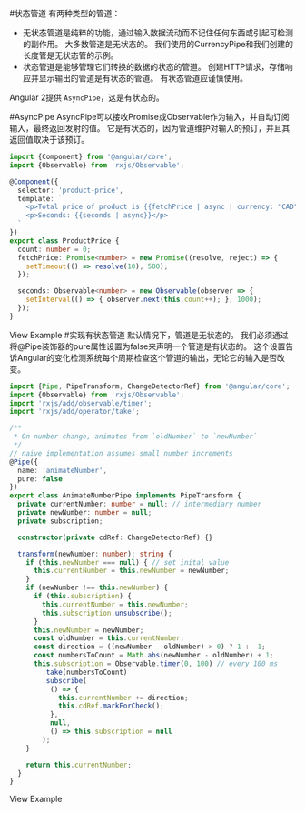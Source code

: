 #状态管道
有两种类型的管道：

* 无状态管道是纯粹的功能，通过输入数据流动而不记住任何东西或引起可检测的副作用。 大多数管道是无状态的。 我们使用的CurrencyPipe和我们创建的长度管是无状态管的示例。
* 状态管道是能够管理它们转换的数据的状态的管道。 创建HTTP请求，存储响应并显示输出的管道是有状态的管道。 有状态管道应谨慎使用。

Angular 2提供 `AsyncPipe`，这是有状态的。

#AsyncPipe
AsyncPipe可以接收Promise或Observable作为输入，并自动订阅输入，最终返回发射的值。 它是有状态的，因为管道维护对输入的预订，并且其返回值取决于该预订。
```ts
import {Component} from '@angular/core';
import {Observable} from 'rxjs/Observable';

@Component({
  selector: 'product-price',
  template: `
    <p>Total price of product is {{fetchPrice | async | currency: "CAD": true: "1.2-2"}}</p>
    <p>Seconds: {{seconds | async}}</p>
  `
})
export class ProductPrice {
  count: number = 0;
  fetchPrice: Promise<number> = new Promise((resolve, reject) => {
    setTimeout(() => resolve(10), 500);
  });

  seconds: Observable<number> = new Observable(observer => {
    setInterval(() => { observer.next(this.count++); }, 1000);
  });
}
```
View Example
#实现有状态管道
默认情况下，管道是无状态的。 我们必须通过将@Pipe装饰器的pure属性设置为false来声明一个管道是有状态的。 这个设置告诉Angular的变化检测系统每个周期检查这个管道的输出，无论它的输入是否改变。
```ts
import {Pipe, PipeTransform, ChangeDetectorRef} from '@angular/core';
import {Observable} from 'rxjs/Observable';
import 'rxjs/add/observable/timer';
import 'rxjs/add/operator/take';

/**
 * On number change, animates from `oldNumber` to `newNumber`
 */
// naive implementation assumes small number increments
@Pipe({
  name: 'animateNumber',
  pure: false
})
export class AnimateNumberPipe implements PipeTransform {
  private currentNumber: number = null; // intermediary number
  private newNumber: number = null;
  private subscription;

  constructor(private cdRef: ChangeDetectorRef) {}

  transform(newNumber: number): string {
    if (this.newNumber === null) { // set inital value
      this.currentNumber = this.newNumber = newNumber;
    }
    if (newNumber !== this.newNumber) {
      if (this.subscription) {
        this.currentNumber = this.newNumber;
        this.subscription.unsubscribe();
      }
      this.newNumber = newNumber;
      const oldNumber = this.currentNumber;
      const direction = ((newNumber - oldNumber) > 0) ? 1 : -1;
      const numbersToCount = Math.abs(newNumber - oldNumber) + 1;
      this.subscription = Observable.timer(0, 100) // every 100 ms
        .take(numbersToCount)
        .subscribe(
          () => {
            this.currentNumber += direction;
            this.cdRef.markForCheck();
          },
          null,
          () => this.subscription = null
        );
    }

    return this.currentNumber;
  }
}
```
View Example